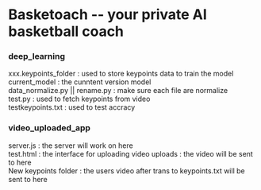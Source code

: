 # Basketoach -- your private AI basketball coach 

### deep_learning
xxx.keypoints_folder : used to store keypoints data to train the model  
current_model : the cunntent version model  
data_normalize.py || rename.py : make sure each file are normalize  
test.py : used to fetch keypoints from video  
testkeypoints.txt : used to test accracy  

### video_uploaded_app
server.js : the server will work on here  
test.html : the interface for uploading video
uploads : the video will be sent to here  
New keypoints folder : the users video after trans to keypoints.txt will be sent to here
